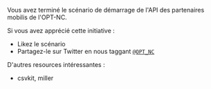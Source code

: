 Vous avez terminé le scénario de démarrage de l'API des partenaires mobilis de l'OPT-NC.

Si vous avez apprécié cette initiative :

- Likez le scénario
- Partagez-le sur Twitter en nous taggant [`@OPT_NC`](https://twitter.com/OPT_NC)

D'autres resources intéressantes : 
- csvkit, miller